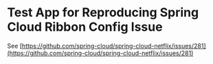 # Test App for Reproducing Spring Cloud Ribbon Config Issue

See [https://github.com/spring-cloud/spring-cloud-netflix/issues/281](https://github.com/spring-cloud/spring-cloud-netflix/issues/281)





